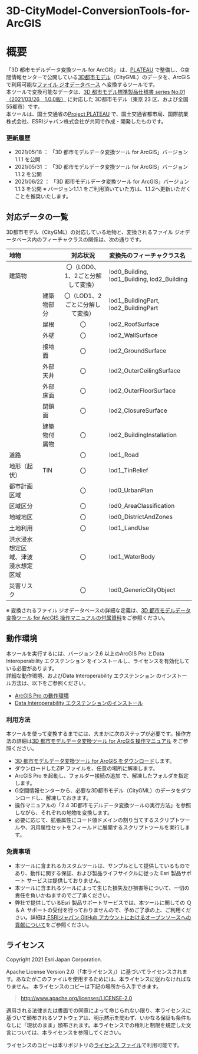 # 3D-CityModel-ConversionTools-for-ArcGIS
# 概要
「3D 都市モデルデータ変換ツール for ArcGIS」 は、[PLATEAU](https://www.mlit.go.jp/plateau/) で整備し、G空間情報センターで公開している[3D都市モデル](https://www.geospatial.jp/ckan/dataset/plateau)（CityGML）のデータを、ArcGIS で利用可能な[ファイル ジオデータベース](https://pro.arcgis.com/ja/pro-app/latest/help/data/geodatabases/manage-file-gdb/file-geodatabases.htm) へ変換するツールです。  
本ツールで変換可能なデータは、[3D 都市モデル標準製品仕様書 series No.01（2021/03/26　1.0.0版）](https://www.mlit.go.jp/plateau/file/libraries/doc/plateau_doc_0001_ver01.pdf) に対応した 3D都市モデル（東京 23 区、および全国55都市）です。  
本ツールは、国土交通省の[Project PLATEAU](https://www.mlit.go.jp/plateau/) で、国土交通省都市局、国際航業株式会社、ESRIジャパン株式会社が共同で作成・開発したものです。
  
### 更新履歴
* 2021/05/18 ： 「3D 都市モデルデータ変換ツール for ArcGIS」バージョン1.1.1 を公開
* 2021/05/31 ： 「3D 都市モデルデータ変換ツール for ArcGIS」バージョン1.1.2 を公開
* 2021/06/22 ： 「3D 都市モデルデータ変換ツール for ArcGIS」バージョン1.1.3 を公開
※ バージョン1.1.1 をご利用頂いていた方は、1.1.2へ更新いただくことを推奨いたします。
  

## 対応データの一覧

3D都市モデル（CityGML）の対応している地物と、変換されるファイル ジオデータベース内のフィーチャクラスの関係は、次の通りです。

|地物||対応状況|変換先のフィーチャクラス名|
|:---|:---|:---:|:---|
|建築物||〇（LOD0、1、2ごと分解して変換）|lod0_Building, lod1_Building, lod2_Building|
||建築物部分|〇（LOD1、2ごとに分解して変換）|lod1_BuildingPart, lod2_BuildingPart|
||屋根|〇|lod2_RoofSurface|
||外壁|〇|lod2_WallSurface|
||接地面|〇|lod2_GroundSurface|
||外部天井|〇|lod2_OuterCeilingSurface|
||外部床面|〇|lod2_OuterFloorSurface|
||閉鎖面|〇|lod2_ClosureSurface|
||建築物付属物|〇|lod2_BuildingInstallation|
|道路||〇|lod1_Road|
|地形（起伏）|TIN|〇|lod1_TinRelief|
|都市計画区域||〇|lod0_UrbanPlan|
|区域区分||〇|lod0_AreaClassification|
|地域地区||〇|lod0_DistrictAndZones|
|土地利用||〇|lod1_LandUse|
|洪水浸水想定区域、津波浸水想定区域||〇|lod1_WaterBody|
|災害リスク||〇|lod0_GenericCityObject|

※ 変換されるファイル ジオデータベースの詳細な定義は、[3D 都市モデルデータ変換ツール for ArcGIS 操作マニュアルの付属資料](https://github.com/EsriJapan/3D-CityModel-ConversionTools-for-ArcGIS/blob/main/Doc/3D%E9%83%BD%E5%B8%82%E3%83%A2%E3%83%87%E3%83%AB%E3%83%87%E3%83%BC%E3%82%BF%E5%A4%89%E6%8F%9B%E3%83%84%E3%83%BC%E3%83%AB%20for%20ArcGIS%E6%93%8D%E4%BD%9C%E3%83%9E%E3%83%8B%E3%83%A5%E3%82%A2%E3%83%AB%201.1.3%E7%89%88%EF%BC%88%E6%9D%B1%E4%BA%AC23%E5%8C%BA%E3%83%BB55%E9%83%BD%E5%B8%82%E7%89%88%EF%BC%89_%E4%BB%98%E5%B1%9E%E8%B3%87%E6%96%99.xlsx)をご参照ください。

## 動作環境
本ツールを実行するには、バージョン 2.6 以上のArcGIS Pro とData Interoperability エクステンション をインストールし、ライセンスを有効化している必要があります。  
詳細な動作環境、およびData Interoperability エクステンション のインストール方法は、以下をご参照ください。
* [ArcGIS Pro の動作環境](https://www.esrij.com/products/arcgis-desktop/environments/arcgis-pro/)
* [Data Interoperability エクステンションのインストール](https://pro.arcgis.com/ja/pro-app/latest/help/data/data-interoperability/install-the-data-interoperability-extension.htm)

### 利用方法
本ツールを使って変換するまでには、大まかに次のステップが必要です。操作方法の詳細は[3D 都市モデルデータ変換ツール for ArcGIS 操作マニュアル](https://github.com/EsriJapan/3D-CityModel-ConversionTools-for-ArcGIS/blob/main/Doc/3D%E9%83%BD%E5%B8%82%E3%83%A2%E3%83%87%E3%83%AB%E3%83%87%E3%83%BC%E3%82%BF%E5%A4%89%E6%8F%9B%E3%83%84%E3%83%BC%E3%83%AB%20for%20ArcGIS%E6%93%8D%E4%BD%9C%E3%83%9E%E3%83%8B%E3%83%A5%E3%82%A2%E3%83%AB%201.1.3%E7%89%88%EF%BC%88%E6%9D%B1%E4%BA%AC23%E5%8C%BA%E3%83%BB55%E9%83%BD%E5%B8%82%E7%89%88%EF%BC%89.pdf) をご参照ください。
* [3D 都市モデルデータ変換ツール for ArcGIS をダウンロード](https://github.com/EsriJapan/3D-CityModel-ConversionTools-for-ArcGIS/releases/download/v1.1.3/3DCityModel_convert_v113.zip)します。
* ダウンロードしたZIP ファイルを、任意の場所に解凍します。
* ArcGIS Pro を起動し、フォルダー接続の追加 で、解凍したフォルダを指定します。
* G空間情報センターから、必要な3D都市モデル（CityGML）のデータをダウンロードし、解凍しておきます。
* 操作マニュアルの「2.4 3D都市モデルデータ変換ツールの実行方法」を参照しながら、それぞれの地物を変換します。
* 必要に応じて、拡張属性にコード値ドメインの割り当てするスクリプトツールや、汎用属性セットをフィールドに展開するスクリプトツールを実行します。

### 免責事項
* 本ツールに含まれるカスタムツールは、サンプルとして提供しているものであり、動作に関する保証、および製品ライフサイクルに従った Esri 製品サポート サービスは提供しておりません。
* 本ツールに含まれるツールによって生じた損失及び損害等について、一切の責任を負いかねますのでご了承ください。
* 弊社で提供しているEsri 製品サポートサービスでは、本ツールに関しての Ｑ＆Ａ サポートの受付を行っておりませんので、予めご了承の上、ご利用ください。詳細は[
ESRIジャパン GitHub アカウントにおけるオープンソースへの貢献について](https://github.com/EsriJapan/contributing)をご参照ください。

## ライセンス
Copyright 2021 Esri Japan Corporation.

Apache License Version 2.0（「本ライセンス」）に基づいてライセンスされます。あなたがこのファイルを使用するためには、本ライセンスに従わなければなりません。
本ライセンスのコピーは下記の場所から入手できます。

> http://www.apache.org/licenses/LICENSE-2.0

適用される法律または書面での同意によって命じられない限り、本ライセンスに基づいて頒布されるソフトウェアは、明示黙示を問わず、いかなる保証も条件もなしに「現状のまま」頒布されます。本ライセンスでの権利と制限を規定した文言については、本ライセンスを参照してください。

ライセンスのコピーは本リポジトリの[ライセンス ファイル](./LICENSE)で利用可能です。
